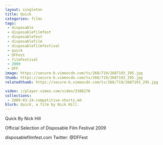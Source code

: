 ```yaml
---
layout: singleton
title: Quick
categories: films
tags:
 - disposable
 - disposablefilmfest
 - disposablefest
 - disposablefilm
 - disposablefilmfestival
 - quick
 - DFFest
 - filmfestival
 - 2009
 - DFF
image: https://secure-b.vimeocdn.com/ts/268/719/2687193_295.jpg
thumb: https://secure-b.vimeocdn.com/ts/268/719/2687193_295.jpg
relatedthumb: https://secure-b.vimeocdn.com/ts/268/719/2687193_295.jpg

video: //player.vimeo.com/video/3386270
collections:
 - 2009-03-24-competitive-shorts.md
blurb: Quick, a film by Nick Hill.
---
```


Quick
By Nick Hill

Official Selection of Disposable Film Festival 2009

disposablefilmfest.com
Twitter: @DFFest